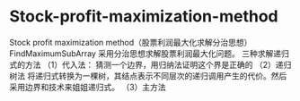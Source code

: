 # Stock-profit-maximization-method
Stock profit maximization method（股票利润最大化求解分治思想）
  FindMaximumSubArray 采用分治思想求解股票利润最大化问题。
三种求解递归式的方法
（1）代入法： 猜测一个边界，用归纳法证明这个界是正确的
 （2）递归树法 将递归式转换为一棵树，其结点表示不同层次的递归调用产生的代价。然后采用边界和技术来姐姐递归式。
  （3）主方法
